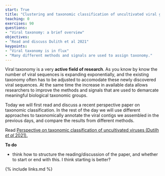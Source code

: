 ```yaml
---
start: True
title: "Clustering and taxonomic classification of uncultivated viral genomes"
teaching: 0
exercises: 90
questions:
- "Viral taxonomy: a brief overview"
objectives:
- "Read and discuss Dulith et al 2021"
keypoints:
- "Viral taxonomy is in flux"
- "Many different methods and signals are used to assign taxonomy."
---
```

Viral taxonomy is a very **active field of research**. As you know by know the number of viral sequences is expanding exponentially, and the existing taxonomy often has to be adjusted to accomodate these newly discovered viral sequences. At the same time the increase in available data allows researchers to improve the methods and signals that are used to demarcate meaningful biological taxonomic groups.

Today we will first read and discuss a recent perspective paper on taxonomic classification. In the rest of the day we will use different approaches to taxonomically annotate the viral contigs we assembled in the previous days, and compare the results from different methods.

Read [Perspective on taxonomic classification of uncultivated viruses (Dutilh *et al* 2021). ](https://www.sciencedirect.com/science/article/pii/S1879625721001334)

**To do**
- think how to structure the reading/discussion of the paper, and whether to start or end with this. I think starting is better?

{% include links.md %}
